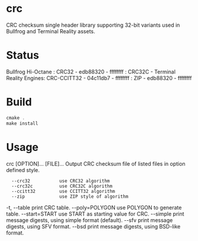 # crc

CRC checksum single header library supporting 32-bit variants used
in Bullfrog and Terminal Reality assets.

# Status

Bullfrog Hi-Octane      : CRC32       - edb88320 - ffffffff
                        : CRC32C      - 
Terminal Reality Engines: CRC-CCITT32 - 04c11db7 - ffffffff
			: ZIP         - edb88320 - ffffffff
# Build

```c
cmake .
make install
```

# Usage
crc [OPTION]... [FILE]...
Output CRC checksum file of listed files in option defined style.

      --crc32           use CRC32 algorithm
      --crc32c          use CRC32C algorithm
      --ccitt32         use CCITT32 algorithm
      --zip             use ZIP style of algorithm
  -t, --table      	print CRC table.
      --poly=POLYGON	use POLYGON to generate table.
      --start=START	use START as starting value for CRC.
      --simple      	print message digests, using simple format (default).
      --sfv         	print message digests, using SFV format.
      --bsd         	print message digests, using BSD-like format.


